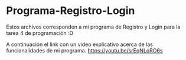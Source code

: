 # Programa-Registro-Login

Estos archivos corresponden a mi programa de Registro y Login para la tarea 4 de programación :D

A continuación el link con un video explicativo acerca de las funcionalidades de mi programa.
https://youtu.be/srEqNLoRO6s
